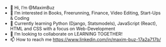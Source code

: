 - 👋 Hi, I’m @MaximBuz
- 👀 I’m interested in Books, Freerunning, Finance, Video Editing, Start-Ups & Coding
- 🌱 Currently learning Python (Django, Statsmodels), JavaScript (React), HTML and CSS with a focus on Web-Development
- 💞️ I’m looking to collaborate on LEARNING TOGETHER!
- 📫 How to reach me https://www.linkedin.com/in/maxim-buz-17a2a717b/

<!---
MaximBuz/MaximBuz is a ✨ special ✨ repository because its `README.md` (this file) appears on your GitHub profile.
You can click the Preview link to take a look at your changes.
--->
